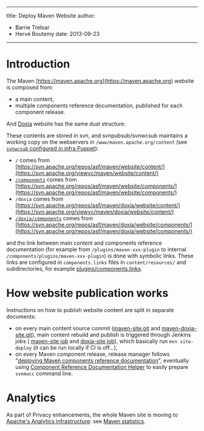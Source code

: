 ---

title: Deploy Maven Website
author: 
- Barrie Treloar
- Hervé Boutemy
date: 2013-09-23
----------------

<!--
Licensed to the Apache Software Foundation (ASF) under one
or more contributor license agreements.  See the NOTICE file
distributed with this work for additional information
regarding copyright ownership.  The ASF licenses this file
to you under the Apache License, Version 2.0 (the
"License"); you may not use this file except in compliance
with the License.  You may obtain a copy of the License at

http://www.apache.org/licenses/LICENSE-2.0

Unless required by applicable law or agreed to in writing,
software distributed under the License is distributed on an
"AS IS" BASIS, WITHOUT WARRANTIES OR CONDITIONS OF ANY
KIND, either express or implied.  See the License for the
specific language governing permissions and limitations
under the License.
-->

# Introduction

The Maven [https://maven.apache.org](https://maven.apache.org) website is composed from:

- a main content,
- multiple components reference documentation, published for each component release.

And [Doxia](https://maven.apache.org/doxia/) website has the same dual structure.

These contents are stored in svn, and svnpubsub/svnwcsub maintains a working copy on the webservers in `/www/maven.apache.org/content` \(see [`svnwcsub` configured in infra Puppet](https://github.com/apache/infrastructure-puppet/blob/deployment/modules/svnwcsub/files/svnwcsub.conf#L123)\):

- `/` comes from [https://svn.apache.org/repos/asf/maven/website/content/](https://svn.apache.org/viewvc/maven/website/content/)
- [`/components`](https://maven.apache.org/components) comes from [https://svn.apache.org/repos/asf/maven/website/components/](https://svn.apache.org/repos/asf/maven/website/components/)
- `/doxia` comes from [https://svn.apache.org/repos/asf/maven/doxia/website/content/](https://svn.apache.org/viewvc/maven/doxia/website/content/)
- [`/doxia/components`](https://maven.apache.org/doxia/components) comes from [https://svn.apache.org/repos/asf/maven/doxia/website/components/](https://svn.apache.org/repos/asf/maven/doxia/website/components/)

and the link between main content and components reference documentation \(for example from `/plugins/maven-xxx-plugin` to internal `/components/plugins/maven-xxx-plugin`\) is done with symbolic links. These links are configured in `components.links` files in `content/resources/` and subdirectories, for example [plugins/components.links](https://github.com/apache/maven-site/blob/master/content/resources/plugins/components.links).

# How website publication works

Instructions on how to publish website content are split in separate documents:

- on every main content source commit \([maven-site.git](https://github.com/apache/maven-site) and [maven-doxia-site.git](https://github.com/apache/maven-doxia-site)\), main content rebuild and publish is triggered through Jenkins jobs \( [maven-site job](https://ci-maven.apache.org/job/Maven/job/maven-box/job/maven-site/) and [doxia-site job](https://ci-maven.apache.org/job/Maven/job/maven-box/job/maven-doxia-site/)\), which basically run `mvn site-deploy` \(it can be run locally if CI is off...\),
- on every Maven component release, release manager follows &quot;[deploying Maven components reference documentation](./deploy-component-reference-documentation.html)&quot;, eventually using [Component Reference Documentation Helper](./component-reference-documentation-helper.html) to easily prepare `svnmucc` command line.

# Analytics

As part of Privacy enhancements, the whole Maven site is moving to [Apache&apos;s Analytics infrastructure](https://privacy.apache.org/matomo/): see [Maven statistics](https://analytics.apache.org/index.php?module=CoreHome&action=index&date=yesterday&period=day&idSite=3).


